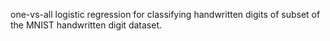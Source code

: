 one-vs-all logistic regression for classifying handwritten digits of subset of the MNIST handwritten digit dataset.

